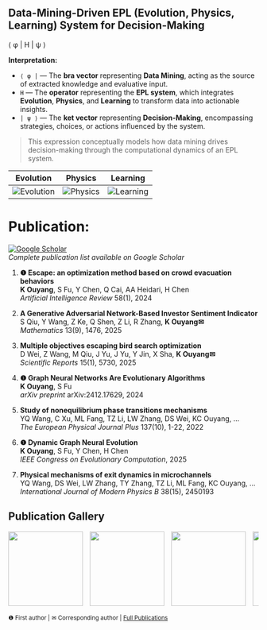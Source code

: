 ## Data-Mining-Driven EPL (Evolution, Physics, Learning) System for Decision-Making

⟨ φ | H | ψ ⟩

**Interpretation:**

- `⟨ φ |` — The **bra vector** representing **Data Mining**, acting as the source of extracted knowledge and evaluative input.
- `H` — The **operator** representing the **EPL system**, which integrates **Evolution**, **Physics**, and **Learning** to transform data into actionable insights.
- `| ψ ⟩` — The **ket vector** representing **Decision-Making**, encompassing strategies, choices, or actions influenced by the system.

> This expression conceptually models how data mining drives decision-making through the computational dynamics of an EPL system.

| Evolution | Physics | Learning |
|-----------|---------|----------|
| ![Evolution](https://github.com/user-attachments/assets/cf8114fc-b939-43f9-a3c8-c1042b3c5843) | ![Physics](https://github.com/user-attachments/assets/c1b6f206-1bad-4a5f-b927-ee69c29a3e41) | ![Learning](https://github.com/user-attachments/assets/66ac966a-cfd4-4b86-a0e1-dd90544e3a30) |

# Publication:

[![Google Scholar](https://img.shields.io/badge/Google_Scholar-Profile-blue?style=flat&logo=google-scholar)](https://scholar.google.com/citations?user=mbXU6jIAAAAJ&hl=en)  
*Complete publication list available on Google Scholar*

1. **❶ Escape: an optimization method based on crowd evacuation behaviors**  
   **K Ouyang**, S Fu, Y Chen, Q Cai, AA Heidari, H Chen  
   *Artificial Intelligence Review* 58(1), 2024  

2. **A Generative Adversarial Network-Based Investor Sentiment Indicator**  
   S Qiu, Y Wang, Z Ke, Q Shen, Z Li, R Zhang, **K Ouyang✉**  
   *Mathematics* 13(9), 1476, 2025

3. **Multiple objectives escaping bird search optimization**  
   D Wei, Z Wang, M Qiu, J Yu, J Yu, Y Jin, X Sha, **K Ouyang✉**  
   *Scientific Reports* 15(1), 5730, 2025

4. **❶ Graph Neural Networks Are Evolutionary Algorithms**  
   **K Ouyang**, S Fu  
   *arXiv preprint* arXiv:2412.17629, 2024  

5. **Study of nonequilibrium phase transitions mechanisms**  
   YQ Wang, C Xu, ML Fang, TZ Li, LW Zhang, DS Wei, KC Ouyang, ...  
   *The European Physical Journal Plus* 137(10), 1-22, 2022

6. **❶ Dynamic Graph Neural Evolution**  
   **K Ouyang**, S Fu, Y Chen, H Chen  
   *IEEE Congress on Evolutionary Computation*, 2025

7. **Physical mechanisms of exit dynamics in microchannels**  
   YQ Wang, DS Wei, LW Zhang, TY Zhang, TZ Li, ML Fang, KC Ouyang, ...  
   *International Journal of Modern Physics B* 38(15), 2450193

## Publication Gallery
<div style="overflow-x: auto; white-space: nowrap;">
  <img src="https://github.com/user-attachments/assets/fed7b6c1-7806-471b-a591-863fa509f867" height="150" style="display: inline-block; margin-right: 10px;">
  <img src="https://github.com/user-attachments/assets/bc4c89da-826f-4fa2-a391-7be66fb04e85" height="150" style="display: inline-block; margin-right: 10px;">
  <img src="https://github.com/user-attachments/assets/e8af1c48-fc8a-47c5-8a80-917906c88dce" height="150" style="display: inline-block; margin-right: 10px;">
  <img src="https://github.com/user-attachments/assets/88ef3402-cc5a-423b-928a-fe24f915fa43" height="150" style="display: inline-block; margin-right: 10px;">
  <img src="https://github.com/user-attachments/assets/aacc46e4-b6ba-4c67-9dda-45c74ed895e5" height="150" style="display: inline-block; margin-right: 10px;">
  <img src="https://github.com/user-attachments/assets/791127fe-84c6-4935-8e63-4f3bc4eb76c3" height="150" style="display: inline-block; margin-right: 10px;">
  <img src="https://github.com/user-attachments/assets/14f71135-bc34-4d5e-8640-7a80938634b0" height="150" style="display: inline-block;">
</div>

<sub>❶ First author | ✉ Corresponding author | [Full Publications](https://scholar.google.com/citations?user=mbXU6jIAAAAJ&hl=en)</sub>
